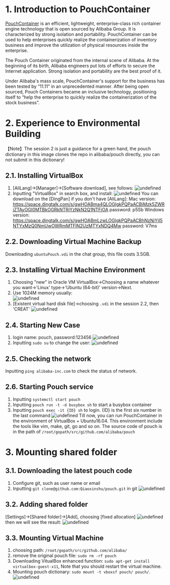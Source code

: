 # 1. Introduction to PouchContainer
 [PouchContainer](https://github.com/alibaba/pouch) is an efficient, lightweight, enterprise-class rich container engine technology that is open sourced by Alibaba Group. It is characterized by strong isolation and portability. PouchContainer can be used to help enterprises quickly realize the containerization of inventory business and improve the utilization of physical resources inside the enterprise.

The Pouch Container originated from the internal scene of Alibaba. At the beginning of its birth, Alibaba engineers put lots of efforts to secure the Internet application. Strong isolation and portability are the best proof of it. 

Under Alibaba's mass scale, PouchContainer's support for the business has been tested by “11.11” in an unprecedented manner. After being open sourced, Pouch Containers became an inclusive technology, positioning itself to “help the enterprise to quickly realize the containerization of the stock business”.
 # 2. Experience to Environmental Building
 【Note】The session 2 is just a guidance for a green hand, the pouch dictionary in this image clones the repo in alibaba/pouch directly, you can not submit in this dictionary!
 ## 2.1. Installing VirtualBox
 1. [AliLang]->[Manager]->[Software download], see follows:
 ![undefined](https://cdn.nlark.com/lark/0/2018/png/132231/1532344205392-0ba64dae-b407-4ff7-b8b9-f221a93ae728.png)
 2. Inputting "VirtualBox" in search box, and install:
 ![undefined](https://cdn.nlark.com/lark/0/2018/png/132231/1532344290135-ed2e9b67-766e-45ef-a72a-9ff034f27e22.png) 
You can download on the [DingPan] if you don't have [AliLang]:
Mac version:
https://space.dingtalk.com/s/gwHOABma4QLOGlgkPQPaACBiMzk5ZWRjZTAyOGI0MTBkOGRkNTRjYzNkN2Q1NTFjOA  password: p5Sb
Windows version:
https://space.dingtalk.com/s/gwHOABmLzwLOGlgkPQPaACBhNzNjYjI5NTYxMzQ0NmUwOWRmMTFlN2UzMTYxNDQ4Mw  password: V7ms
## 2.2. Downloading Virtual Machine Backup
Downloading `ubuntuPouch.vdi` in the chat group, this file costs 3.5GB.
## 2.3. Installing Virtual Machine Environment
1. Choosing "new" in Oracle VM VirtualBox->Choosing a name whatever you want->'Linux' type->'Ubuntu (64-bit)' version->Next.
2. Use 1024M memory usually:<br>
![undefined](https://cdn.nlark.com/lark/0/2018/png/132231/1532345103260-6995b132-bbdc-49e5-93fd-cfbe30fb3f79.png)
3. [Existent virtual hard disk file]->choosing `.vdi` in the session 2.2, then 'CREAT'
![undefined](https://cdn.nlark.com/lark/0/2018/png/132231/1532345138776-73add3b0-9f87-45e0-bf4b-9db6ef7d9b06.png) 
## 2.4. Starting New Case
1. login name: pouch, password:123456
![undefined](https://cdn.nlark.com/lark/0/2018/png/132231/1532345382824-733e22eb-234c-4c8f-b22c-f1cd2a7a8553.png) 
2. Inputting `sudo su` to change the user:
![undefined](https://cdn.nlark.com/lark/0/2018/png/132231/1532345631234-fd78bbb1-fafa-4bc5-b972-b688b56eaec6.png) 
## 2.5. Checking the network
Inputting `ping alibaba-inc.com` to check the status of network.
## 2.6. Starting Pouch service
1. Inputting `systemctl start pouch`
2. Inputting `pouch run -t -d busybox sh` to start a busybox container
3. Inputting `pouch exec -it {ID} sh` to login. {ID} is the first six number in the last command
![undefined](https://cdn.nlark.com/lark/0/2018/png/132231/1532346183142-78265ff4-2b39-4947-9221-5bc2642bdd05.png) 
Till now, you can run PouchContainer in the environment of VirtualBox + Ubuntu16.04. This environment include the tools like vim, make, git, go and so on. The source code of pouch is in the path of `/root/gopath/src/github.com/alibaba/pouch`
# 3. Mounting shared folder
## 3.1. Downloading the latest pouch code
1. Configure git, such as user name or email
2. Inputting `git clone@github.com:Qiaoxinshu/pouch.git` in git
![undefined](https://cdn.nlark.com/lark/0/2018/png/132231/1532347763099-2c1368c2-ccce-436b-898e-e2f965d0c4e2.png) 
## 3.2. Adding shared folder
[Settings]->[Shared folder]->[Add], choosing [fixed allocation]
![undefined](https://cdn.nlark.com/lark/0/2018/png/132231/1532347966375-ae70577f-a34c-41da-afda-b5cf8636da95.png) 
then we will see the result:
![undefined](https://cdn.nlark.com/lark/0/2018/png/132231/1532348064973-0deaacc6-5e49-4c27-83f7-e2410d4afcef.png)
## 3.3. Mounting Virtual Machine
1. choosing path: `/root/gopath/src/github.com/alibaba/`
2. remove the original pouch file: `sudo rm -rf pouch`
3. Downloading VitualBox enhanced function: `sudo apt-get install virtualbox-guest-x11`, Note that you should restart the virtual machine.
4. Mounting pouch dictionary: `sudo mount -t vboxsf pouch/ pouch/`.
![undefined](https://cdn.nlark.com/lark/0/2018/png/132231/1532349559864-9fa068fa-05b7-4231-9f36-6dfca1719a5c.png) 
